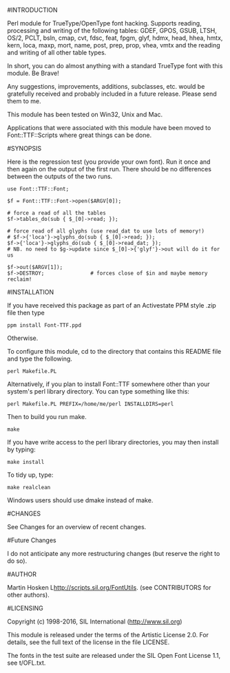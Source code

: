 #INTRODUCTION

Perl module for TrueType/OpenType font hacking. Supports reading, processing and
writing of the following tables: GDEF, GPOS, GSUB, LTSH, OS/2, PCLT,
bsln, cmap, cvt, fdsc, feat, fpgm, glyf, hdmx, head, hhea, hmtx, kern,
loca, maxp, mort, name, post, prep, prop, vhea, vmtx and the reading and
writing of all other table types.

In short, you can do almost anything with a standard TrueType font with
this module. Be Brave!

Any suggestions, improvements, additions, subclasses, etc. would be gratefully
received and probably included in a future release. Please send them to me.

This module has been tested on Win32, Unix and Mac.

Applications that were associated with this module have been moved to
Font::TTF::Scripts where great things can be done.

#SYNOPSIS

Here is the regression test (you provide your own font). Run it once and then
again on the output of the first run. There should be no differences between
the outputs of the two runs.

    use Font::TTF::Font;

    $f = Font::TTF::Font->open($ARGV[0]);

    # force a read of all the tables
    $f->tables_do(sub { $_[0]->read; });

    # force read of all glyphs (use read_dat to use lots of memory!)
    # $f->{'loca'}->glyphs_do(sub { $_[0]->read; });
    $f->{'loca'}->glyphs_do(sub { $_[0]->read_dat; });
    # NB. no need to $g->update since $_[0]->{'glyf'}->out will do it for us

    $f->out($ARGV[1]);
    $f->DESTROY;               # forces close of $in and maybe memory reclaim!

#INSTALLATION

If you have received this package as part of an Activestate PPM style .zip file
then type

    ppm install Font-TTF.ppd

Otherwise.

To configure this module, cd to the directory that contains this README file
and type the following.

    perl Makefile.PL

Alternatively, if you plan to install Font::TTF somewhere other than
your system's perl library directory. You can type something like this:

    perl Makefile.PL PREFIX=/home/me/perl INSTALLDIRS=perl

Then to build you run make.

    make

If you have write access to the perl library directories, you may then
install by typing:

    make install

To tidy up, type:

    make realclean

Windows users should use dmake instead of make.

#CHANGES

See Changes for an overview of recent changes. 

#Future Changes

I do not anticipate any more restructuring changes (but reserve the right to do so).

#AUTHOR

Martin Hosken L<http://scripts.sil.org/FontUtils>.
(see CONTRIBUTORS for other authors).

#LICENSING

Copyright (c) 1998-2016, SIL International (http://www.sil.org) 

This module is released under the terms of the Artistic License 2.0. 
For details, see the full text of the license in the file LICENSE.

The fonts in the test suite are released under the SIL Open Font License 1.1, see t/OFL.txt.
